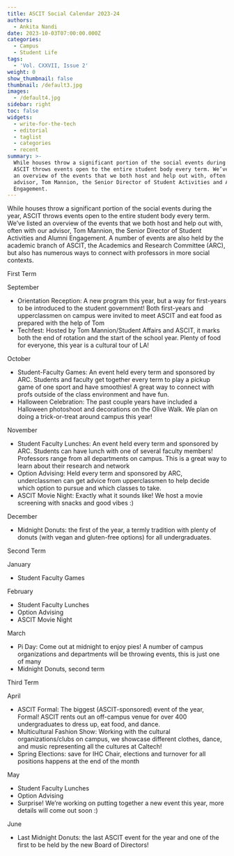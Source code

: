 ```yaml
---
title: ASCIT Social Calendar 2023-24
authors:
  - Ankita Nandi
date: 2023-10-03T07:00:00.000Z
categories:
  - Campus
  - Student Life
tags:
  - 'Vol. CXXVII, Issue 2'
weight: 0
show_thumbnail: false
thumbnail: /default3.jpg
images:
  - /default4.jpg
sidebar: right
toc: false
widgets:
  - write-for-the-tech
  - editorial
  - taglist
  - categories
  - recent
summary: >-
  While houses throw a significant portion of the social events during the year,
  ASCIT throws events open to the entire student body every term. We’ve listed
  an overview of the events that we both host and help out with, often with our
  advisor, Tom Mannion, the Senior Director of Student Activities and Alumni
  Engagement.
---
```


While houses throw a significant portion of the social events during the year, ASCIT throws events open to the entire student body every term. We’ve listed an overview of the events that we both host and help out with, often with our advisor, Tom Mannion, the Senior Director of Student Activities and Alumni Engagement.  A number of events are also held by the academic branch of ASCIT, the Academics and Research Committee (ARC), but also has numerous ways to connect with professors in more social contexts. 

First Term

September

* Orientation Reception: A new program this year, but a way for first-years to be introduced to the student government! Both first-years and upperclassmen on campus were invited to meet ASCIT and eat food as prepared with the help of Tom
* Techfest: Hosted by Tom Mannion/Student Affairs and ASCIT, it marks both the end of rotation and the start of the school year. Plenty of food for everyone, this year is a cultural tour of LA! 

October

* Student-Faculty Games: An event held every term and sponsored by ARC. Students and faculty get together every term to play a pickup game of one sport and have smoothies! A great way to connect with profs outside of the class environment and have fun. 
* Halloween Celebration: The past couple years have included a Halloween photoshoot and decorations on the Olive Walk. We plan on doing a trick-or-treat around campus this year!

November

* Student Faculty Lunches: An event held every term and sponsored by ARC. Students can have lunch with one of several faculty members! Professors range from all departments on campus. This is a great way to learn about their research and network
* Option Advising: Held every term and sponsored by ARC, underclassmen can get advice from upperclassmen to help decide which option to pursue and which classes to take.
* ASCIT Movie Night: Exactly what it sounds like! We host a movie screening with snacks and good vibes :)

December

* Midnight Donuts: the first of the year, a termly tradition with plenty of donuts (with vegan and gluten-free options) for all undergraduates. 




Second Term

January

* Student Faculty Games

February

* Student Faculty Lunches
* Option Advising
* ASCIT Movie Night

March

* Pi Day: Come out at midnight to enjoy pies! A number of campus organizations and departments will be throwing events, this is just one of many
* Midnight Donuts, second term




Third Term

April

* ASCIT Formal: The biggest (ASCIT-sponsored) event of the year, Formal! ASCIT rents out an off-campus venue for over 400 undergraduates to dress up, eat food, and dance.
* Multicultural Fashion Show: Working with the cultural organizations/clubs on campus, we showcase different clothes, dance, and music representing all the cultures at Caltech! 
* Spring Elections: save for IHC Chair, elections and turnover for all positions happens at the end of the month 

May

* Student Faculty Lunches
* Option Advising
* Surprise! We’re working on putting together a new event this year, more details will come out soon :)

June

* Last Midnight Donuts: the last ASCIT event for the year and one of the first to be held by the new Board of Directors!
